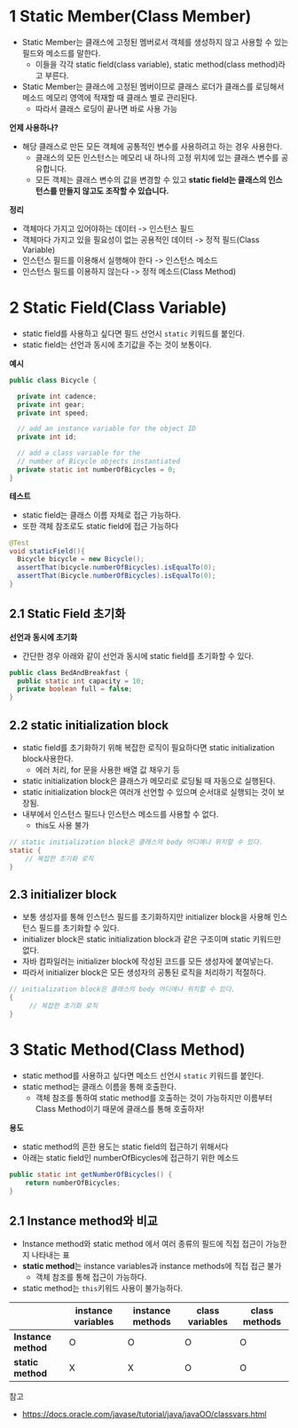 # 1 Static Member(Class Member)

* Static Member는 클래스에 고정된 멤버로서 객체를 생성하지 않고 사용할 수 있는 필드와 메소드를 말한다.
  * 이들을 각각 static field(class variable), static method(class method)라고 부른다.
* Static Member는 클래스에 고정된 멤버이므로 클래스 로더가 클래스를 로딩해서 메소드 메모리 영역에 적재할 때 클래스 별로 관리된다.
  * 따라서 클래스 로딩이 끝나면 바로 사용 가능



**언제 사용하나?**

* 해당 클래스로 만든 모든 객체에 공통적인 변수를 사용하려고 하는 경우 사용한다.
  * 클래스의 모든 인스턴스는 메모리 내 하나의 고정 위치에 있는 클래스 변수를 공유합니다. 
  * 모든 객체는 클래스 변수의 값을 변경할 수 있고 **static field는 클래스의 인스턴스를 만들지 않고도 조작할 수 있습니다.**

**정리**

* 객체마다 가지고 있어야하는 데이터 -> 인스턴스 필드
* 객체마다 가지고 있을 필요성이 없는 공용적인 데이터 -> 정적 필드(Class Variable)
* 인스턴스 필드를 이용해서 실행해야 한다 -> 인스턴스 메소드
* 인스턴스 필드를 이용하지 않는다 -> 정적 메소드(Class Method)



# 2 Static Field(Class Variable)

* static field를 사용하고 싶다면 필드 선언시 `static` 키워드를 붙인다.
* static field는 선언과 동시에 초기값을 주는 것이 보통이다.

**예시**

```java
public class Bicycle {

  private int cadence;
  private int gear;
  private int speed;

  // add an instance variable for the object ID
  private int id;

  // add a class variable for the
  // number of Bicycle objects instantiated
  private static int numberOfBicycles = 0;
}
```

**테스트**

* static field는 클래스 이름 자체로 접근 가능하다.
* 또한 객체 참조로도 static field에 접근 가능하다

```java
@Test
void staticField(){
  Bicycle bicycle = new Bicycle();
  assertThat(bicycle.numberOfBicycles).isEqualTo(0);
  assertThat(Bicycle.numberOfBicycles).isEqualTo(0);
}
```



## 2.1 Static Field 초기화

**선언과 동시에 초기화**

* 간단한 경우 아래와 같이 선언과 동시에 static field를 초기화할 수 있다.

```java
public class BedAndBreakfast {
  public static int capacity = 10;
  private boolean full = false;
}
```



## 2.2 static initialization block

* static field를 초기화하기 위해 복잡한 로직이 필요하다면 static initialization block사용한다.
  * 에러 처리, for 문을 사용한 배열 값 채우기 등
* static initialization block은 클래스가 메모리로 로딩될 때 자동으로 실행된다.
* static initialization block은 여러개 선언할 수 있으며 순서대로 실행되는 것이 보장됨.
* 내부에서 인스턴스 필드나 인스턴스 메소드를 사용할 수 없다.
  * this도 사용 불가

```java
// static initialization block은 클래스의 body 어디에나 위치할 수 있다.
static {
    // 복잡한 초기화 로직
}
```



## 2.3 initializer block

* 보통 생성자를 통해 인스턴스 필드를 초기화하지만 initializer block을 사용해 인스턴스 필드를 초기화할 수 있다.
* initializer block은 static initialization block과 같은 구조이며 static 키워드만 없다.
* 자바 컴파일러는 initializer block에 작성된 코드를 모든 생성자에 붙여넣는다.
* 따라서 initializer block은 모든 생성자의 공통된 로직을 처리하기 적절하다.

```java
// initialization block은 클래스의 body 어디에나 위치할 수 있다.
{
     // 복잡한 초기화 로직
}
```



# 3 Static Method(Class Method)

* static method를 사용하고 싶다면 메소드 선언시 `static` 키워드를 붙인다.
* static method는 클래스 이름을 통해 호출한다.
  * 객체 참조를 통하여 static method를 호출하는 것이 가능하지만 이름부터 Class Method이기 때문에 클래스를 통해 호출하자!



**용도**

* static method의 흔한 용도는 static field의 접근하기 위해서다
* 아래는 static field인 numberOfBicycles에 접근하기 위한 메소드

```java
public static int getNumberOfBicycles() {
    return numberOfBicycles;
}
```



## 2.1 Instance method와 비교

* Instance method와 static method 에서 여러 종류의 필드에 직접 접근이 가능한지 나타내는 표
* **static method**는 instance variables과 instance methods에 직접 접근 불가
  * 객체 참조를 통해 접근이 가능하다.
* static method는 `this`키워드 사용이 불가능하다.

|                     | instance variables | instance methods | class variables | class methods |
| ------------------- | ------------------ | ---------------- | --------------- | ------------- |
| **Instance method** | O                  | O                | O               | O             |
| **static method**   | X                  | X                | O               | O             |



참고

* https://docs.oracle.com/javase/tutorial/java/javaOO/classvars.html


